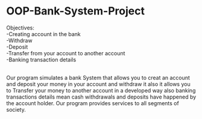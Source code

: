 # OOP-Bank-System-Project
Objectives:
<br>-Creating account in the bank 
<br>-Withdraw
<br>-Deposit 
<br>-Transfer from your account to another account
<br>-Banking transaction details

<br>Our program simulates a bank System that allows you to creat an account and deposit your money in your account and withdraw it also it allows you to Transfer your money to another account in a developed way also banking transactions details mean cash withdrawals and deposits have happened by the account holder. Our program provides services to all segments of society.
